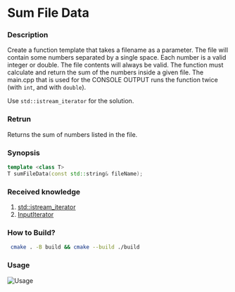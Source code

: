 # Sum File Data

### Description

Create a function template that takes a filename as a parameter. The file will contain
some numbers separated by a single space. Each number is a valid integer or double. The
file contents will always be valid. The function must calculate and return the sum of the
numbers inside a given file.
The main.cpp that is used for the CONSOLE OUTPUT runs the function twice (with `int`, and
with `double`).

Use `std::istream_iterator` for the solution.

### Retrun
Returns the sum of numbers listed in the file.

### Synopsis
```c++
template <class T>
T sumFileData(const std::string& fileName);
```

### Received knowledge
1. [std::istream_iterator](https://en.cppreference.com/w/cpp/iterator/istream_iterator)
1. [InputIterator](https://en.cppreference.com/w/cpp/iterator/input_iterator)

### How to Build?
```bash
 cmake . -B build && cmake --build ./build
 ```

### Usage
![Usage](.local/usage.svg)